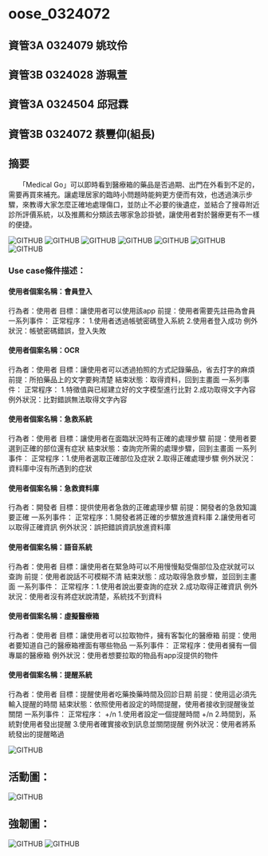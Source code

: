 # oose_0324072

資管3A 0324079 姚玟伶
---------------------
資管3B 0324028 游珮萱
---------------------
資管3A 0324504 邱冠霖
---------------------
資管3B 0324072 蔡豐仰(組長)
---------------------

## 摘要
　　「Medical Go」可以即時看到醫療箱的藥品是否過期、出門在外看到不足的，需要再買來補充。讓處理居家的臨時小問題時能夠更方便而有效，也透過演示步驟，來教導大家怎麼正確地處理傷口，並防止不必要的後遺症，並結合了搜尋附近診所評價系統，以及推薦和分類該去哪家急診掛號，讓使用者對於醫療更有不一樣的便捷。


![GITHUB](https://github.com/tcpyoung/oose_0324072/blob/master/1.jpg "git圖示")
![GITHUB](https://github.com/tcpyoung/oose_0324072/blob/master/2.jpg "git圖示")
![GITHUB](https://github.com/tcpyoung/oose_0324072/blob/master/3.jpg "git圖示")
![GITHUB](https://github.com/tcpyoung/oose_0324072/blob/master/4.jpg "git圖示")
![GITHUB](https://github.com/tcpyoung/oose_0324072/blob/master/5.jpg "git圖示")
![GITHUB](https://github.com/tcpyoung/oose_0324072/blob/master/6.jpg "git圖示")
![GITHUB](https://github.com/tcpyoung/oose_0324072/blob/master/7.jpg "git圖示")

### Use case條件描述：

#### 使用者個案名稱：會員登入
行為者：使用者
目標：讓使用者可以使用該app
前提：使用者需要先註冊為會員
一系列事件：
正常程序：
1.使用者透過帳號密碼登入系統
2.使用者登入成功
例外狀況：帳號密碼錯誤，登入失敗
#### 使用者個案名稱：OCR
行為者：使用者
目標：讓使用者可以透過拍照的方式記錄藥品，省去打字的麻煩
前提：所拍藥品上的文字要夠清楚
結束狀態：取得資料，回到主畫面
一系列事件：
正常程序：
1.特徵值與已經建立好的文字模型進行比對
2.成功取得文字內容
例外狀況：比對錯誤無法取得文字內容
#### 使用者個案名稱：急救系統
行為者：使用者
目標：讓使用者在面臨狀況時有正確的處理步驟
前提：使用者要選到正確的部位還有症狀
結束狀態：查詢完所需的處理步驟，回到主畫面
一系列事件：
正常程序：1.使用者選取正確部位及症狀
2.取得正確處理步驟
例外狀況：資料庫中沒有所遇到的症狀
#### 使用者個案名稱：急救資料庫
行為者：開發者
目標：提供使用者急救的正確處理步驟
前提：開發者的急救知識要正確
一系列事件：
正常程序：1.開發者將正確的步驟放進資料庫
2.讓使用者可以取得正確資訊
例外狀況：誤把錯誤資訊放進資料庫
#### 使用者個案名稱：語音系統
行為者：使用者
目標：讓使用者在緊急時可以不用慢慢點受傷部位及症狀就可以查詢
前提：使用者說話不可模糊不清
結束狀態：成功取得急救步驟，並回到主畫面
一系列事件：
正常程序：1.使用者說出要查詢的症狀
2.成功取得正確資訊
例外狀況：使用者沒有將症狀說清楚，系統找不到資料
#### 使用者個案名稱：虛擬醫療箱
行為者：使用者
目標：讓使用者可以拉取物件，擁有客製化的醫療箱
前提：使用者要知道自己的醫療箱裡面有哪些物品
一系列事件：
正常程序：使用者擁有一個專屬的醫療箱
例外狀況：使用者想要拉取的物品有app沒提供的物件
#### 使用者個案名稱：提醒系統
行為者：使用者
目標：提醒使用者吃藥換藥時間及回診日期
前提：使用這必須先輸入提醒的時間
結束狀態：依照使用者設定的時間提醒，使用者接收到提醒後並關閉
一系列事件：
正常程序：
+/n 1.使用者設定一個提醒時間
+/n 2.時間到，系統對使用者發出提醒
3.使用者確實接收到訊息並關閉提醒
例外狀況：使用者將系統發出的提醒略過

![GITHUB](https://github.com/tcpyoung/oose_0324072/blob/master/11.png "git圖示")

## 活動圖：

![GITHUB](https://github.com/tcpyoung/oose_0324072/blob/master/12.png "git圖示")

## 強韌圖：

![GITHUB](https://github.com/tcpyoung/oose_0324072/blob/master/9.jpg "git圖示")
![GITHUB](https://github.com/tcpyoung/oose_0324072/blob/master/10.jpg "git圖示")
